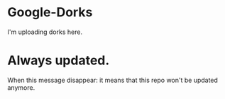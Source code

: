 # Google-Dorks
I'm uploading dorks here.

# Always updated.
When this message disappear: it means that this repo won't be updated anymore.

